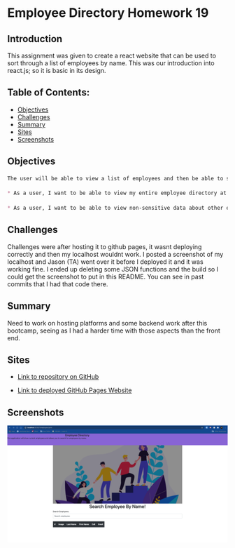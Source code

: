 # Employee Directory Homework 19  

## Introduction  

This assignment was given to create a react website that can be used to sort through a list of employees by name. This was our introduction into react.js; so it is basic in its design.

## Table of Contents:  
* [Objectives](#Objectives)
* [Challenges](#Challenges)
* [Summary](#Summary)
* [Sites](#Sites)
* [Screenshots](#Screenshots)

## Objectives  

```md
The user will be able to view a list of employees and then be able to search by name.  

* As a user, I want to be able to view my entire employee directory at once so that I have quick access to their information.  

* As a user, I want to be able to view non-sensitive data about other employees. It would be particularly helpful to be able to filter employees by name.
```  

## Challenges  

Challenges were after hosting it to github pages, it wasnt deploying correctly and then my localhost wouldnt work. I posted a screenshot of my localhost and Jason (TA) went over it before I deployed it and it was working fine. 
I ended up deleting some JSON functions and the build so I could get the screenshot to put in this README.  You can see in past commits that I had that code there. 

## Summary  

Need to work on hosting platforms and some backend work after this bootcamp, seeing as I had a harder time with those aspects than the front end. 

## Sites

* [Link to repository on GitHub](https://github.com/killerkyle/react_employee_directory)  

* [Link to deployed GitHub Pages Website](https://killerkyle.github.io/react_employee_directory/)

## Screenshots

![screenshot](employee-directory/public/1.png)
